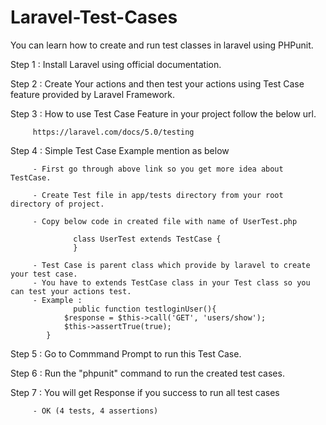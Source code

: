 # Laravel-Test-Cases
You can learn how to create and run test classes in laravel using PHPunit.

Step 1 : Install Laravel using official documentation.

Step 2 : Create Your actions and then test your actions using Test Case feature provided by Laravel Framework.

Step 3 : How to use Test Case Feature in your project follow the below url.
         
         https://laravel.com/docs/5.0/testing
         
Step 4 : Simple Test Case Example mention as below 

         - First go through above link so you get more idea about TestCase. 
         
         - Create Test file in app/tests directory from your root directory of project.
         
         - Copy below code in created file with name of UserTest.php
         
                  class UserTest extends TestCase {
                  }
                  
         - Test Case is parent class which provide by laravel to create your test case.
         - You have to extends TestCase class in your Test class so you can test your actions test.
         - Example : 
                  public function testloginUser(){
         		$response = $this->call('GET', 'users/show');
         		$this->assertTrue(true);
         	}
         
Step 5 : Go to Commmand Prompt to run this Test Case.

Step 6 : Run the "phpunit" command to run the created test cases.

Step 7 : You will get Response if you success to run all test cases 
         
         - OK (4 tests, 4 assertions) 

         
